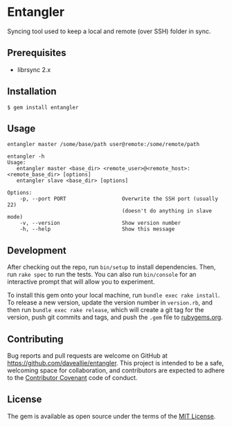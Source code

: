 # Entangler

Syncing tool used to keep a local and remote (over SSH) folder in sync.

## Prerequisites
  - librsync 2.x

## Installation

```
$ gem install entangler
```

## Usage

```shell
entangler master /some/base/path user@remote:/some/remote/path

entangler -h
Usage:
   entangler master <base_dir> <remote_user>@<remote_host>:<remote_base_dir> [options]
   entangler slave <base_dir> [options]

Options:
    -p, --port PORT                  Overwrite the SSH port (usually 22)
                                     (doesn't do anything in slave mode)
    -v, --version                    Show version number
    -h, --help                       Show this message
```

## Development

After checking out the repo, run `bin/setup` to install dependencies. Then, run `rake spec` to run the tests. You can also run `bin/console` for an interactive prompt that will allow you to experiment.

To install this gem onto your local machine, run `bundle exec rake install`. To release a new version, update the version number in `version.rb`, and then run `bundle exec rake release`, which will create a git tag for the version, push git commits and tags, and push the `.gem` file to [rubygems.org](https://rubygems.org).

## Contributing

Bug reports and pull requests are welcome on GitHub at https://github.com/daveallie/entangler. This project is intended to be a safe, welcoming space for collaboration, and contributors are expected to adhere to the [Contributor Covenant](http://contributor-covenant.org) code of conduct.


## License

The gem is available as open source under the terms of the [MIT License](http://opensource.org/licenses/MIT).
